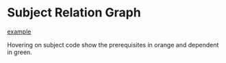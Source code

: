 # Subject Relation Graph

[example](https://holasm.github.io/subject_graph/)

Hovering on subject code show the prerequisites in orange and dependent in green.  
